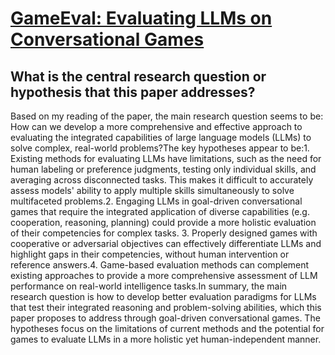 # [GameEval: Evaluating LLMs on Conversational Games](https://arxiv.org/abs/2308.10032)

## What is the central research question or hypothesis that this paper addresses?

Based on my reading of the paper, the main research question seems to be: How can we develop a more comprehensive and effective approach to evaluating the integrated capabilities of large language models (LLMs) to solve complex, real-world problems?The key hypotheses appear to be:1. Existing methods for evaluating LLMs have limitations, such as the need for human labeling or preference judgments, testing only individual skills, and averaging across disconnected tasks. This makes it difficult to accurately assess models' ability to apply multiple skills simultaneously to solve multifaceted problems.2. Engaging LLMs in goal-driven conversational games that require the integrated application of diverse capabilities (e.g. cooperation, reasoning, planning) could provide a more holistic evaluation of their competencies for complex tasks. 3. Properly designed games with cooperative or adversarial objectives can effectively differentiate LLMs and highlight gaps in their competencies, without human intervention or reference answers.4. Game-based evaluation methods can complement existing approaches to provide a more comprehensive assessment of LLM performance on real-world intelligence tasks.In summary, the main research question is how to develop better evaluation paradigms for LLMs that test their integrated reasoning and problem-solving abilities, which this paper proposes to address through goal-driven conversational games. The hypotheses focus on the limitations of current methods and the potential for games to evaluate LLMs in a more holistic yet human-independent manner.
